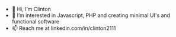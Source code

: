 - 👋 Hi, I’m Clinton
- 👀 I’m interested in Javascript, PHP and creating minimal UI's and functional software
- 📫 Reach me at linkedin.com/in/clinton2111

<!---
clinton2111/clinton2111 is a ✨ special ✨ repository because its `README.md` (this file) appears on your GitHub profile.
You can click the Preview link to take a look at your changes.
--->
